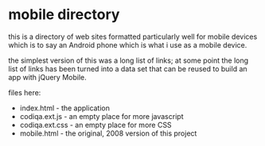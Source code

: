 # mobile directory

this is a directory of web sites formatted
particularly well for mobile devices which
is to say an Android phone which is what i 
use as a mobile device.

the simplest version of this was a long list
of links; at some point the long list of links
has been turned into a data set that can be
reused to build an app with jQuery Mobile.

files here:

* index.html - the application
* codiqa.ext.js - an empty place for more javascript
* codiqa.ext.css - an empty place for more CSS
* mobile.html - the original, 2008 version of this project
